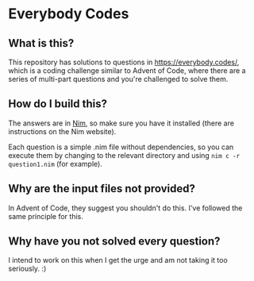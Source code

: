 # Everybody Codes

## What is this?
This repository has solutions to questions in https://everybody.codes/, which
is a coding challenge similar to Advent of Code, where there are a series of
multi-part questions and you're challenged to solve them.

## How do I build this?
The answers are in [Nim](https://nim-lang.org), so make sure you have it
installed (there are instructions on the Nim website).

Each question is a simple .nim file without dependencies, so you can execute
them by changing to the relevant directory and using `nim c -r question1.nim`
(for example).

## Why are the input files not provided?
In Advent of Code, they suggest you shouldn't do this. I've followed the same
principle for this.

## Why have you not solved every question?
I intend to work on this when I get the urge and am not taking it too
seriously. :)